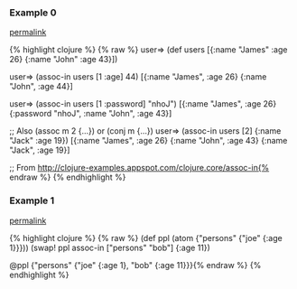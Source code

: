 ### Example 0
[permalink](#example-0)

{% highlight clojure %}
{% raw %}
user=> (def users [{:name "James" :age 26}  {:name "John" :age 43}])

user=> (assoc-in users [1 :age] 44)
[{:name "James", :age 26} {:name "John", :age 44}]

user=> (assoc-in users [1 :password] "nhoJ")
[{:name "James", :age 26} {:password "nhoJ", :name "John", :age 43}]

;; Also (assoc m 2 {...}) or (conj m {...})
user=> (assoc-in users [2] {:name "Jack" :age 19})
[{:name "James", :age 26} {:name "John", :age 43} {:name "Jack", :age 19}]




;; From http://clojure-examples.appspot.com/clojure.core/assoc-in{% endraw %}
{% endhighlight %}


### Example 1
[permalink](#example-1)

{% highlight clojure %}
{% raw %}
(def ppl (atom {"persons" {"joe" {:age 1}}}))
(swap! ppl assoc-in ["persons" "bob"] {:age 11})

@ppl
{"persons" {"joe" {:age 1}, "bob" {:age 11}}}{% endraw %}
{% endhighlight %}


